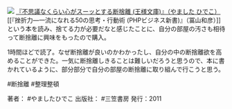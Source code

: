 [![](https://images-fe.ssl-images-amazon.com/images/I/41ahT1oLFaL._SL160_.jpg)](http://www.amazon.co.jp/exec/obidos/ASIN/4837965997/choiyaki81-22/ref=nosim)
[『不思議なくらい心がスーッとする断捨離 (王様文庫)』（やました ひでこ）](http://www.amazon.co.jp/exec/obidos/ASIN/4837965997/choiyaki81-22/ref=nosim)
[[『挫折力―一流になれる50の思考・行動術 (PHPビジネス新書)』（冨山和彦）]]という本を読み、捨てる力が必要だなと感じたことに、自分の部屋の汚さも相待って断捨離に興味をもったので購入。

1時間ほどで読了。なぜ断捨離が良いのかわかったし、自分の中の断捨離欲を高めることができた。一気に断捨離しきることは難しいだろうと思うので、本に書かれているように、部分部分で自分の部屋の断捨離に取り組んで行こうと思う。

#断捨離 #整理整頓  

著者： #やましたひでこ
出版社： #三笠書房 
発行：2011